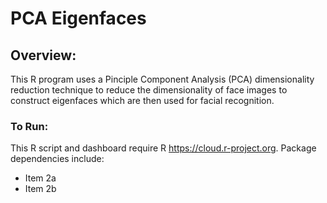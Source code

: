# PCA Eigenfaces

## Overview:

This R program uses a Pinciple Component Analysis (PCA) dimensionality reduction technique to reduce the dimensionality of face images to construct eigenfaces which are then used for facial recognition.

### To Run:

This R script and dashboard require R https://cloud.r-project.org. 
Package dependencies include: 
  * Item 2a
  * Item 2b
